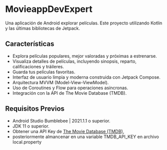 # MovieappDevExpert

Una aplicación de Android explorar películas. 
Este proyecto utilizando Kotlin y las últimas bibliotecas de Jetpack.

## Características

*   Explora películas populares, mejor valoradas y próximas a estrenarse.
*   Visualiza detalles de películas, incluyendo sinopsis, reparto, calificaciones y tráileres.
*   Guarda tus películas favoritas.
*   Interfaz de usuario limpia y moderna construida con Jetpack Compose.
*   Arquitectura MVVM (Model-View-ViewModel).
*   Uso de Coroutines y Flow para operaciones asíncronas.
*   Integración con la API de The Movie Database (TMDB).

## Requisitos Previos

*   Android Studio Bumblebee | 2021.1.1 o superior.
*   JDK 11 o superior.
*   Obtener una API Key de [The Movie Database (TMDB)](https://www.themoviedb.org/documentation/api),
*    posteriormente almancenar en una variable TMDB_API_KEY en archivo local.property

